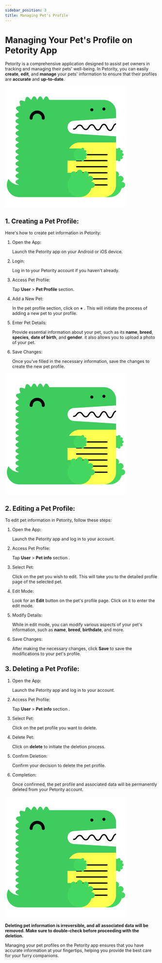 ```yaml
---
sidebar_position: 3
title: Managing Pet's Profile
---
```


# Managing Your Pet's Profile on Petority App
Petority is a comprehensive application designed to assist pet owners in tracking and managing their pets' well-being.
In Petority, you can easily **create**, **edit**, and **manage** your pets' information to ensure that their profiles are **accurate** and **up-to-date**.

![pet info page](/img/logo.svg)

## 1. Creating a Pet Profile:
Here's how to create pet information in Petority:

1. Open the App:

    Launch the Petority app on your Android or iOS device.
2. Login:

    Log in to your Petority account if you haven't already.
3. Access Pet Profile:
  
    Tap **User** > **Pet Profile** section.
4. Add a New Pet:
 
    In the pet profile section, click on **+** . This will initiate the process of adding a new pet to your profile.
5. Enter Pet Details:
  
    Provide essential information about your pet, such as its **name**, **breed**, **species**, **date of birth**, and **gender**. it also allows you to upload a photo of your pet.
6. Save Changes:

    Once you've filled in the necessary information, save the changes to create the new pet profile.

![create](/img/logo.svg)

## 2. Editing a Pet Profile:
To edit pet information in Petority, follow these steps:

1. Open the App:

    Launch the Petority app and log in to your account.
2. Access Pet Profile: 

   Tap **User** > **Pet info** section .
3. Select Pet: 

     Click on the pet you wish to edit. This will take you to the detailed profile page of the selected pet.
4. Edit Mode: 

    Look for an **Edit** button on the pet's profile page. Click on it to enter the edit mode.
5. Modify Details:
 
    While in edit mode, you can modify various aspects of your pet's information, such as **name**, **breed**, **birthdate**, and more. 
6. Save Changes: 

    After making the necessary changes, click **Save** to save the modifications to your pet's profile.

## 3. Deleting a Pet Profile:
1. Open the App:

    Launch the Petority app and log in to your account.
2. Access Pet Profile: 

   Tap **User** > **Pet info** section .
3. Select Pet: 

     Click on the pet profile you want to delete.
4. Delete Pet:

    Click on **delete** to initiate the deletion process.
5. Confirm Deletion:

    Confirm your decision to delete the pet profile.
6. Completion:

    Once confirmed, the pet profile and associated data will be permanently deleted from your Petority account.

![delete](/img/logo.svg)

**Deleting pet information is irreversible, and all associated data will be removed. Make sure to double-check before proceeding with the deletion.** 

Managing your pet profiles on the Petority app ensures that you have accurate information at your fingertips, helping you provide the best care for your furry companions.

